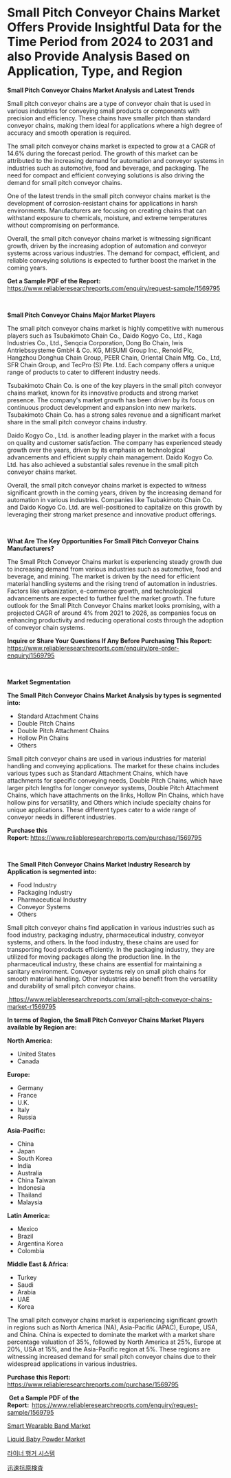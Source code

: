 <p><h1>Small Pitch Conveyor Chains Market Offers Provide Insightful Data for the Time Period from 2024 to 2031 and also Provide Analysis Based on Application, Type, and Region</h1></p><p><strong>Small Pitch Conveyor Chains Market Analysis and Latest Trends</strong></p>
<p><p>Small pitch conveyor chains are a type of conveyor chain that is used in various industries for conveying small products or components with precision and efficiency. These chains have smaller pitch than standard conveyor chains, making them ideal for applications where a high degree of accuracy and smooth operation is required.</p><p>The small pitch conveyor chains market is expected to grow at a CAGR of 14.6% during the forecast period. The growth of this market can be attributed to the increasing demand for automation and conveyor systems in industries such as automotive, food and beverage, and packaging. The need for compact and efficient conveying solutions is also driving the demand for small pitch conveyor chains.</p><p>One of the latest trends in the small pitch conveyor chains market is the development of corrosion-resistant chains for applications in harsh environments. Manufacturers are focusing on creating chains that can withstand exposure to chemicals, moisture, and extreme temperatures without compromising on performance.</p><p>Overall, the small pitch conveyor chains market is witnessing significant growth, driven by the increasing adoption of automation and conveyor systems across various industries. The demand for compact, efficient, and reliable conveying solutions is expected to further boost the market in the coming years.</p></p>
<p><strong>Get a Sample PDF of the Report:&nbsp;</strong> <a href="https://www.reliableresearchreports.com/enquiry/request-sample/1569795">https://www.reliableresearchreports.com/enquiry/request-sample/1569795</a></p>
<p>&nbsp;</p>
<p><strong>Small Pitch Conveyor Chains Major Market Players</strong></p>
<p><p>The small pitch conveyor chains market is highly competitive with numerous players such as Tsubakimoto Chain Co., Daido Kogyo Co., Ltd., Kaga Industries Co., Ltd., Senqcia Corporation, Dong Bo Chain, Iwis Antriebssysteme GmbH & Co. KG, MISUMI Group Inc., Renold Plc, Hangzhou Donghua Chain Group, PEER Chain, Oriental Chain Mfg. Co., Ltd, SFR Chain Group, and TecPro (S) Pte. Ltd. Each company offers a unique range of products to cater to different industry needs.</p><p>Tsubakimoto Chain Co. is one of the key players in the small pitch conveyor chains market, known for its innovative products and strong market presence. The company's market growth has been driven by its focus on continuous product development and expansion into new markets. Tsubakimoto Chain Co. has a strong sales revenue and a significant market share in the small pitch conveyor chains industry.</p><p>Daido Kogyo Co., Ltd. is another leading player in the market with a focus on quality and customer satisfaction. The company has experienced steady growth over the years, driven by its emphasis on technological advancements and efficient supply chain management. Daido Kogyo Co. Ltd. has also achieved a substantial sales revenue in the small pitch conveyor chains market.</p><p>Overall, the small pitch conveyor chains market is expected to witness significant growth in the coming years, driven by the increasing demand for automation in various industries. Companies like Tsubakimoto Chain Co. and Daido Kogyo Co. Ltd. are well-positioned to capitalize on this growth by leveraging their strong market presence and innovative product offerings.</p></p>
<p>&nbsp;</p>
<p><strong>What Are The Key Opportunities For Small Pitch Conveyor Chains Manufacturers?</strong></p>
<p><p>The Small Pitch Conveyor Chains market is experiencing steady growth due to increasing demand from various industries such as automotive, food and beverage, and mining. The market is driven by the need for efficient material handling systems and the rising trend of automation in industries. Factors like urbanization, e-commerce growth, and technological advancements are expected to further fuel the market growth. The future outlook for the Small Pitch Conveyor Chains market looks promising, with a projected CAGR of around 4% from 2021 to 2026, as companies focus on enhancing productivity and reducing operational costs through the adoption of conveyor chain systems.</p></p>
<p><strong>Inquire or Share Your Questions If Any Before Purchasing This Report:</strong> <a href="https://www.reliableresearchreports.com/enquiry/pre-order-enquiry/1569795">https://www.reliableresearchreports.com/enquiry/pre-order-enquiry/1569795</a></p>
<p>&nbsp;</p>
<p><strong>Market Segmentation</strong></p>
<p><strong>The Small Pitch Conveyor Chains Market Analysis by types is segmented into:</strong></p>
<p><ul><li>Standard Attachment Chains</li><li>Double Pitch Chains</li><li>Double Pitch Attachment Chains</li><li>Hollow Pin Chains</li><li>Others</li></ul></p>
<p><p>Small pitch conveyor chains are used in various industries for material handling and conveying applications. The market for these chains includes various types such as Standard Attachment Chains, which have attachments for specific conveying needs, Double Pitch Chains, which have larger pitch lengths for longer conveyor systems, Double Pitch Attachment Chains, which have attachments on the links, Hollow Pin Chains, which have hollow pins for versatility, and Others which include specialty chains for unique applications. These different types cater to a wide range of conveyor needs in different industries.</p></p>
<p><strong>Purchase this Report:&nbsp;</strong><a href="https://www.reliableresearchreports.com/purchase/1569795">https://www.reliableresearchreports.com/purchase/1569795</a></p>
<p>&nbsp;</p>
<p><strong>The Small Pitch Conveyor Chains Market Industry Research by Application is segmented into:</strong></p>
<p><ul><li>Food Industry</li><li>Packaging Industry</li><li>Pharmaceutical Industry</li><li>Conveyor Systems</li><li>Others</li></ul></p>
<p><p>Small pitch conveyor chains find application in various industries such as food industry, packaging industry, pharmaceutical industry, conveyor systems, and others. In the food industry, these chains are used for transporting food products efficiently. In the packaging industry, they are utilized for moving packages along the production line. In the pharmaceutical industry, these chains are essential for maintaining a sanitary environment. Conveyor systems rely on small pitch chains for smooth material handling. Other industries also benefit from the versatility and durability of small pitch conveyor chains.</p></p>
<p><a href="https://www.reliableresearchreports.com/small-pitch-conveyor-chains-market-r1569795">&nbsp;https://www.reliableresearchreports.com/small-pitch-conveyor-chains-market-r1569795</a></p>
<p><strong>In terms of Region, the Small Pitch Conveyor Chains Market Players available by Region are:</strong></p>
<p>
    <p> <strong> North America: </strong>
        <ul>
            <li>United States</li>
            <li>Canada</li>
        </ul>
        </p> 
    <p> <strong> Europe: </strong>
        <ul>
            <li>Germany</li>
            <li>France</li>
            <li>U.K.</li>
            <li>Italy</li>
            <li>Russia</li>
        </ul>
        </p> 
    <p> <strong> Asia-Pacific: </strong>
        <ul>
            <li>China</li>
            <li>Japan</li>
            <li>South Korea</li>
            <li>India</li>
            <li>Australia</li>
            <li>China Taiwan</li>
            <li>Indonesia</li>
            <li>Thailand</li>
            <li>Malaysia</li>
        </ul>
        </p> 
    <p> <strong> Latin America: </strong>
        <ul>
            <li>Mexico</li>
            <li>Brazil</li>
            <li>Argentina Korea</li>
            <li>Colombia</li>
        </ul>
        </p> 
    <p> <strong> Middle East & Africa: </strong>
        <ul>
            <li>Turkey</li>
            <li>Saudi</li>
            <li>Arabia</li>
            <li>UAE</li>
            <li>Korea</li>
        </ul>
    </p>
    </p>
<p><p>The small pitch conveyor chains market is experiencing significant growth in regions such as North America (NA), Asia-Pacific (APAC), Europe, USA, and China. China is expected to dominate the market with a market share percentage valuation of 35%, followed by North America at 25%, Europe at 20%, USA at 15%, and the Asia-Pacific region at 5%. These regions are witnessing increased demand for small pitch conveyor chains due to their widespread applications in various industries.</p></p>
<p><strong>Purchase this Report: </strong><a href="https://www.reliableresearchreports.com/purchase/1569795">https://www.reliableresearchreports.com/purchase/1569795</a></p>
<p>&nbsp;<strong>Get a Sample PDF of the Report:&nbsp;&nbsp;</strong><a href="https://www.reliableresearchreports.com/enquiry/request-sample/1569795">https://www.reliableresearchreports.com/enquiry/request-sample/1569795</a></p>
<p><strong></strong></p>
<p><p><a href="https://medium.com/@jayrussel94/an-in-depth-analysis-of-the-global-smart-wearable-band-market-scope-and-its-rapid-growing-10-1-d34f1712e4ca">Smart Wearable Band Market</a></p><p><a href="https://medium.com/@gabrieluffman5656/liquid-baby-powder-market-emerging-trends-and-future-prospects-for-period-from-2024-to-2031-c80dc88b7d23">Liquid Baby Powder Market</a></p><p><a href="https://github.com/laholand/Market-Research-Report-List-4/blob/main/1852718185627.md">라이너 행거 시스템</a></p><p><a href="https://github.com/mohamedbakry57/Market-Research-Report-List-5/blob/main/9836647182957.md">迅速抗原検査</a></p></p>